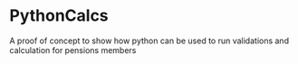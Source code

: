 # PythonCalcs
A proof of concept to show how python can be used to run validations and calculation for pensions members
